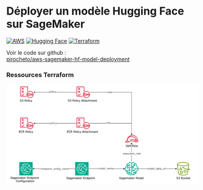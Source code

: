 # Déployer un modèle Hugging Face sur SageMaker

[![AWS](https://img.shields.io/badge/AWS-000000?style=for-the-badge&logo=amazonwebservices&logoColor=ffffff&color=b30077)](https://aws.amazon.com/)
[![Hugging Face](https://img.shields.io/badge/Hugging%20Face-000000?style=for-the-badge&logo=huggingface&logoColor=ffffff&color=b30077)](https://huggingface.co/)
[![Terraform](https://img.shields.io/badge/Terraform-000000?style=for-the-badge&logo=terraform&logoColor=ffffff&color=b30077)](https://www.terraform.io/)

Voir le code sur github :  
[pirocheto/aws-sagemaker-hf-model-deployment](https://github.com/pirocheto/aws-sagemaker-hf-model-deployment)

### Ressources Terraform

![terraform resources](./images/diagrams/01/terraform-resources.svg)

